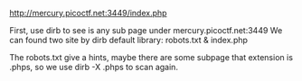 http://mercury.picoctf.net:3449/index.php

First, use dirb to see is any sub page under mercury.picoctf.net:3449
We can found two site by dirb default library:
robots.txt & index.php



The robots.txt give a hints, maybe there are some subpage that extension is .phps, so we use dirb -X .phps to scan again.

